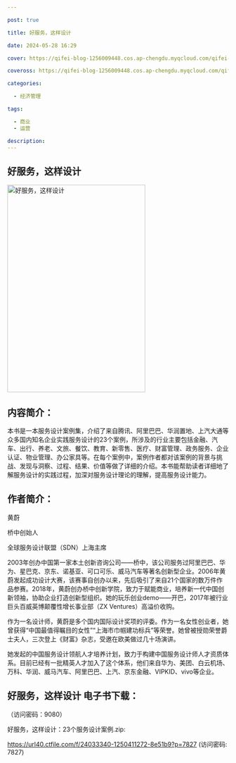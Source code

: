 ```yaml
---

post: true

title: 好服务，这样设计

date: 2024-05-28 16:29

cover: https://qifei-blog-1256009448.cos.ap-chengdu.myqcloud.com/qifei-blog/65ee4fc59f345e8d0322d4a8.jpg

coveross: https://qifei-blog-1256009448.cos.ap-chengdu.myqcloud.com/qifei-blog/65ee4fc59f345e8d0322d4a8.jpg

categories:

  - 经济管理

tags:

  - 商业
  - 运营

description:
---
```


## 好服务，这样设计
<img alt=" 好服务，这样设计" class="aligncenter loading" data-was-processed="true" decoding="async" fetchpriority="high" height="471" src="https://qifei-blog-1256009448.cos.ap-chengdu.myqcloud.com/qifei-blog/65ee4fc59f345e8d0322d4a8.jpg " style="cursor: zoom-in;" width="314"/>

## 内容简介：

本书是一本服务设计案例集，介绍了来自腾讯、阿里巴巴、华润置地、上汽大通等众多国内知名企业实践服务设计的23个案例，所涉及的行业主要包括金融、汽车、出行、养老、文旅、餐饮、教育、新零售、医疗、财富管理、政务服务、企业认证、物业管理、办公家具等。在每个案例中，案例作者都对该案例的背景与挑战、发现与洞察、过程、结果、价值等做了详细的介绍。本书能帮助读者详细地了解服务设计的实践过程，加深对服务设计理论的理解，提高服务设计能力。

## 作者简介：

黄蔚

桥中创始人

全球服务设计联盟（SDN）上海主席

2003年创办中国第一家本土创新咨询公司——桥中，该公司服务过阿里巴巴、华为、星巴克、京东、诺基亚、可口可乐、威马汽车等著名创新型企业。2006年黄蔚发起成功设计大赛，该赛事自创办以来，先后吸引了来自21个国家的数万件作品参赛。2018年，黄蔚创办桥中创新学院，致力于赋能商业，培养新一代中国创新领袖，协助企业打造创新型组织。她的玩乐创业demo——开巴，2017年被行业巨头百威英博颠覆性增长事业部（ZX Ventures）高溢价收购。

作为一名设计师，黄蔚是多个国内国际设计奖项的评委。作为一名女性创业者，她曾获得“中国最值得瞩目的女性”“上海市巾帼建功标兵”等荣誉。她曾被授勋荣誉爵士夫人，三次登上《财富》杂志，受邀在欧美做过几十场演讲。

她发起的中国服务设计领航人才培养计划，致力于构建中国服务设计师人才资质体系。目前已经有一批精英人才加入了这个体系，他们来自华为、美团、白云机场、万科、华润、威马汽车、阿里巴巴、上汽、京东金融、VIPKID、vivo等企业。

## 好服务，这样设计 电子书下载：

 （访问密码：9080）

好服务，这样设计：23个服务设计案例.zip: 

https://url40.ctfile.com/f/24033340-1250411272-8e51b9?p=7827 (访问密码: 7827)
